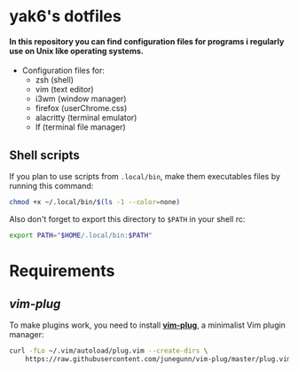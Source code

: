 # yak6's dotfiles

<h4>
  In this repository you can find configuration files for programs i regularly use on Unix like operating systems.
</h4>

- Configuration files for:
  - zsh (shell)
  - vim (text editor)
  - i3wm (window manager)
  - firefox (userChrome.css)
  - alacritty (terminal emulator)
  - lf (terminal file manager)
  
## Shell scripts

If you plan to use scripts from `.local/bin`, make them executables files by running this command:
```bash
chmod +x ~/.local/bin/$(ls -1 --color=none)
```

Also don't forget to export this directory to `$PATH` in your shell rc:
```bash
export PATH="$HOME/.local/bin:$PATH"
```
# Requirements 
## *vim-plug*
To make plugins work, you need to install **[vim-plug](https://github.com/junegunn/vim-plug)**, a minimalist Vim plugin manager:
```bash
curl -fLo ~/.vim/autoload/plug.vim --create-dirs \
    https://raw.githubusercontent.com/junegunn/vim-plug/master/plug.vim
```
